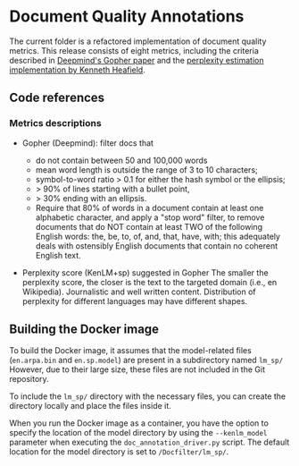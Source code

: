 # Document Quality Annotations
The current folder is a refactored implementation of document quality metrics. This release consists of eight metrics, 
including the criteria described in [Deepmind's Gopher paper](https://arxiv.org/pdf/2112.11446.pdf) and the [perplexity
estimation implementation by Kenneth Heafield](https://github.com/kpu/kenlm). 

## Code references
### Metrics descriptions
- Gopher (Deepmind): filter docs that
    + do not contain between 50 and 100,000 words
    + mean word length is outside the range of 3 to 10 characters; 
    + symbol-to-word ratio > 0.1 for either the hash symbol or the ellipsis; 
    + \> 90% of lines starting with a bullet point, 
    + \> 30% ending with an ellipsis. 
    + Require that 80% of words in a document contain at least one alphabetic character, 
    and apply a "stop word" filter, to remove documents that do NOT contain at least TWO of the following English words: 
    the, be, to, of, and, that, have, with; this adequately deals with ostensibly English documents 
    that contain no coherent English text.


- Perplexity score (KenLM+sp) suggested in Gopher
The smaller the perplexity score, the closer is the text to the targeted
domain (i.e., en Wikipedia). Journalistic and well written content. Distribution of perplexity for different languages may have different
shapes.

## Building the Docker image

To build the Docker image, it assumes that the model-related files (`en.arpa.bin` and `en.sp.model`) are present in a
subdirectory named `lm_sp/` However, due to their large size, these files are not included in the Git repository.

To include the `lm_sp/` directory with the necessary files, you can create the directory locally and place the files inside it.

When you run the Docker image as a container, you have the option to specify the location of the model directory by using
 the `--kenlm_model` parameter when executing the `doc_annotation_driver.py` script. The default location for the model directory is set to `/Docfilter/lm_sp/`.
